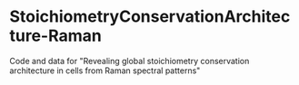 # StoichiometryConservationArchitecture-Raman
Code and data for "Revealing global stoichiometry conservation architecture in cells from Raman spectral patterns"

